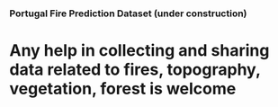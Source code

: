 ### Portugal Fire Prediction Dataset (under construction)

# Any help in collecting and sharing data related to fires, topography, vegetation, forest is welcome
